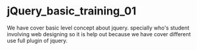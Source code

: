# jQuery_basic_training_01
We have cover basic level concept about jquery. specially who's student involving web designing so it is help out because we have cover different use full plugin of jquery.
